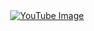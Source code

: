 <div id="header" style="display: flex; justify-content: center;">
  <!-- YouTube Image -->
  <a href="https://www.youtube.com/@ismaelRR">
    <img src="https://media.giphy.com/media/13Nc3xlO1kGg3S/giphy.gif?cid=790b7611rqnp2bxqmvc3vjexed1p77zq77sz9pv9buffdltd&ep=v1_gifs_search&rid=giphy.gif&ct=g" alt="YouTube Image"/>
  </a>
</div>

